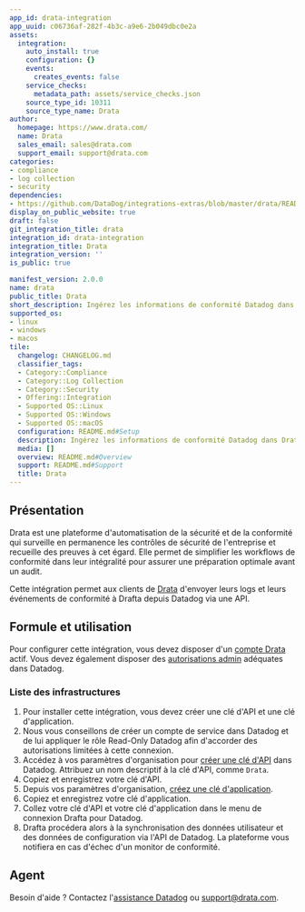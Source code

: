 ```yaml
---
app_id: drata-integration
app_uuid: c06736af-282f-4b3c-a9e6-2b049dbc0e2a
assets:
  integration:
    auto_install: true
    configuration: {}
    events:
      creates_events: false
    service_checks:
      metadata_path: assets/service_checks.json
    source_type_id: 10311
    source_type_name: Drata
author:
  homepage: https://www.drata.com/
  name: Drata
  sales_email: sales@drata.com
  support_email: support@drata.com
categories:
- compliance
- log collection
- security
dependencies:
- https://github.com/DataDog/integrations-extras/blob/master/drata/README.md
display_on_public_website: true
draft: false
git_integration_title: drata
integration_id: drata-integration
integration_title: Drata
integration_version: ''
is_public: true

manifest_version: 2.0.0
name: drata
public_title: Drata
short_description: Ingérez les informations de conformité Datadog dans Drata
supported_os:
- linux
- windows
- macos
tile:
  changelog: CHANGELOG.md
  classifier_tags:
  - Category::Compliance
  - Category::Log Collection
  - Category::Security
  - Offering::Integration
  - Supported OS::Linux
  - Supported OS::Windows
  - Supported OS::macOS
  configuration: README.md#Setup
  description: Ingérez les informations de conformité Datadog dans Drata
  media: []
  overview: README.md#Overview
  support: README.md#Support
  title: Drata
---
```


<!--  SOURCED FROM https://github.com/DataDog/integrations-extras -->


## Présentation

Drata est une plateforme d'automatisation de la sécurité et de la conformité qui surveille en permanence les contrôles de sécurité de l'entreprise et recueille des preuves à cet égard. Elle permet de simplifier les workflows de conformité dans leur intégralité pour assurer une préparation optimale avant un audit.

Cette intégration permet aux clients de [Drata][1] d'envoyer leurs logs et leurs événements de conformité à Drafta depuis Datadog via une API.

## Formule et utilisation

Pour configurer cette intégration, vous devez disposer d'un [compte Drata][2] actif. Vous devez également disposer des [autorisations admin][3] adéquates dans Datadog.

### Liste des infrastructures

1. Pour installer cette intégration, vous devez créer une clé d'API et une clé d'application.
2. Nous vous conseillons de créer un compte de service dans Datadog et de lui appliquer le rôle Read-Only Datadog afin d'accorder des autorisations limitées à cette connexion.
3. Accédez à vos paramètres d'organisation pour [créer une clé d'API][4] dans Datadog. Attribuez un nom descriptif à la clé d'API, comme `Drata`.
4. Copiez et enregistrez votre clé d'API.
5. Depuis vos paramètres d'organisation, [créez une clé d'application][5].
6. Copiez et enregistrez votre clé d'application.
7. Collez votre clé d'API et votre clé d'application dans le menu de connexion Drafta pour Datadog.
8. Drafta procédera alors à la synchronisation des données utilisateur et des données de configuration via l'API de Datadog. La plateforme vous notifiera en cas d'échec d'un monitor de conformité.


## Agent

Besoin d'aide ? Contactez l'[assistance Datadog][6] ou [support@drata.com][7].


[1]: https://www.drata.com
[2]: https://drata.com/demo
[3]: https://docs.datadoghq.com/fr/account_management/rbac/permissions/
[4]: https://docs.datadoghq.com/fr/account_management/api-app-keys/#add-an-api-key-or-client-token
[5]: https://docs.datadoghq.com/fr/account_management/api-app-keys/#add-application-keys
[6]: https://docs.datadoghq.com/fr/help/
[7]: mailto:support@drata.com
